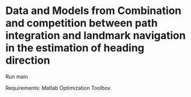 # Data and Models from Combination and competition between path integration and landmark navigation in the estimation of heading direction

Run main

Requirements: Matlab Optimization Toolbox

 
 
